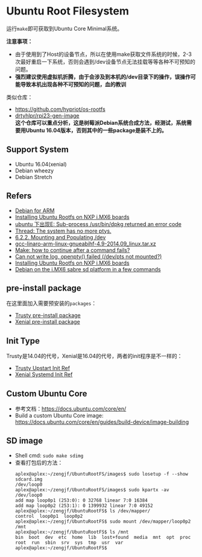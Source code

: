 # Ubuntu Root Filesystem

运行`make`即可获取到Ubuntu Core Minimal系统。

**注意事项：**  
* 由于使用到了Host的设备节点，所以在使用make获取文件系统的时候，2-3次最好重启一下系统，否则会遇到/dev设备节点无法挂载等等各种不可预知的问题。  
* **强烈建议使用虚拟机折腾，由于会涉及到本机的/dev目录下的操作，误操作可能导致本机出现各种不可预知的问题，血的教训**

类似仓库：
* https://github.com/hypriot/os-rootfs
* [drtyhlpr/rpi23-gen-image](https://github.com/drtyhlpr/rpi23-gen-image)  
  **这个仓库可以重点分析，这是树莓派Debian系统合成方法，经测试，系统需要用Ubuntu 16.04版本，否则其中的一些package是装不上的。**

## Support System

* Ubuntu 16.04(xenial)
* Debian wheezy
* Debian Stretch

## Refers

* [Debian for ARM](http://www.cnblogs.com/zengjfgit/p/6413894.html)
* [Installing Ubuntu Rootfs on NXP i.MX6 boards](https://community.nxp.com/docs/DOC-330147)
* [ubuntu 下出现E: Sub-process /usr/bin/dpkg returned an error code](http://blog.csdn.net/yusiguyuan/article/details/24269129)
* [Thread: The system has no more ptys.](https://ubuntuforums.org/showthread.php?t=1190892)
* [6.2.2. Mounting and Populating /dev](http://www.linuxfromscratch.org/lfs/view/stable/chapter06/kernfs.html#ch-system-bindmount)
* [gcc-linaro-arm-linux-gnueabihf-4.9-2014.09_linux.tar.xz](https://releases.linaro.org/archive/14.09/components/toolchain/binaries/)
* [Make: how to continue after a command fails?](https://stackoverflow.com/questions/2670130/make-how-to-continue-after-a-command-fails)
* [Can not write log, openpty() failed (/dev/pts not mounted?)](http://mqjing.blogspot.tw/2013/07/chroot-pts-w-can-not-write-log-openpty.html)
* [Installing Ubuntu Rootfs on NXP i.MX6 boards](https://community.nxp.com/docs/DOC-330147)
* [Debian on the i.MX6 sabre sd platform in a few commands](https://community.nxp.com/docs/DOC-95044)

## pre-install package

在这里面加入需要预安装的`packages`：
* [Trusty pre-install package](customize/bin/trusty/install_packages)
* [Xenial pre-install package](customize/bin/xenial/install_packages)

## Init Type

Trusty是14.04的代号，Xenial是16.04的代号，两者的init程序是不一样的：
* [Trusty Upstart Init Ref](http://manpages.ubuntu.com/manpages/trusty/man5/init.5.html)
* [Xenial Systemd Init Ref](http://www.ruanyifeng.com/blog/2016/03/systemd-tutorial-commands.html)

## Custom Ubuntu Core

* 参考文档：https://docs.ubuntu.com/core/en/
* Build a custom Ubuntu Core image: https://docs.ubuntu.com/core/en/guides/build-device/image-building

## SD image

* Shell cmd: `sudo make sdimg`
* 查看打包后的方法：
  ```Shell
  aplex@aplex:~/zengjf/UbuntuRootFS/images$ sudo losetup -f --show sdcard.img
  /dev/loop0
  aplex@aplex:~/zengjf/UbuntuRootFS/images$ sudo kpartx -av /dev/loop0
  add map loop0p1 (253:0): 0 32768 linear 7:0 16384
  add map loop0p2 (253:1): 0 1399932 linear 7:0 49152
  aplex@aplex:~/zengjf/UbuntuRootFS$ ls /dev/mapper/
  control  loop0p1  loop0p2
  aplex@aplex:~/zengjf/UbuntuRootFS$ sudo mount /dev/mapper/loop0p2 /mnt
  aplex@aplex:~/zengjf/UbuntuRootFS$ ls /mnt
  bin  boot  dev  etc  home  lib  lost+found  media  mnt  opt  proc  root  run  sbin  srv  sys  tmp  usr  var
  aplex@aplex:~/zengjf/UbuntuRootFS$
  ```
